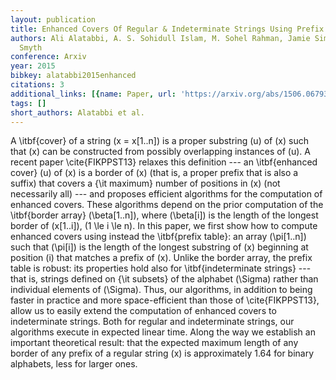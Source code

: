 ```yaml
---
layout: publication
title: Enhanced Covers Of Regular & Indeterminate Strings Using Prefix Tables
authors: Ali Alatabbi, A. S. Sohidull Islam, M. Sohel Rahman, Jamie Simpson, W. F.
  Smyth
conference: Arxiv
year: 2015
bibkey: alatabbi2015enhanced
citations: 3
additional_links: [{name: Paper, url: 'https://arxiv.org/abs/1506.06793'}]
tags: []
short_authors: Alatabbi et al.
---
```

A \itbf\{cover\} of a string \(x = x[1..n]\) is a proper substring \(u\) of \(x\)
such that \(x\) can be constructed from possibly overlapping instances of \(u\). A
recent paper \cite\{FIKPPST13\} relaxes this definition --- an \itbf\{enhanced
cover\} \(u\) of \(x\) is a border of \(x\) (that is, a proper prefix that is also a
suffix) that covers a \{\it maximum\} number of positions in \(x\) (not necessarily
all) --- and proposes efficient algorithms for the computation of enhanced
covers. These algorithms depend on the prior computation of the \itbf\{border
array\} \(\beta[1..n]\), where \(\beta[i]\) is the length of the longest border of
\(x[1..i]\), \(1 \le i \le n\). In this paper, we first show how to compute
enhanced covers using instead the \itbf\{prefix table\}: an array \(\pi[1..n]\)
such that \(\pi[i]\) is the length of the longest substring of \(x\) beginning at
position \(i\) that matches a prefix of \(x\). Unlike the border array, the prefix
table is robust: its properties hold also for \itbf\{indeterminate strings\} ---
that is, strings defined on \{\it subsets\} of the alphabet \(\Sigma\) rather than
individual elements of \(\Sigma\). Thus, our algorithms, in addition to being
faster in practice and more space-efficient than those of \cite\{FIKPPST13\},
allow us to easily extend the computation of enhanced covers to indeterminate
strings. Both for regular and indeterminate strings, our algorithms execute in
expected linear time. Along the way we establish an important theoretical
result: that the expected maximum length of any border of any prefix of a
regular string \(x\) is approximately 1.64 for binary alphabets, less for larger
ones.